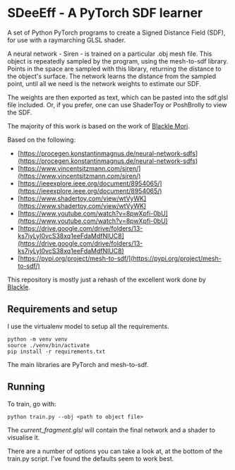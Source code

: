 # SDeeEff - A PyTorch SDF learner

A set of Python PyTorch programs to create a Signed Distance Field (SDF), for use with a raymarching GLSL shader.

A neural network - Siren - is trained on a particular .obj mesh file. This object is repeatedly sampled by the program, using the mesh-to-sdf library. Points in the space are sampled with this library, returning the distance to the object's surface. The network learns the distance from the sampled point, until all we need is the network weights to estimate our SDF.

The weights are then exported as text, which can be pasted into the sdf.glsl file included. Or, if you prefer, one can use ShaderToy or PoshBrolly to view the SDF.

The majority of this work is based on the work of [Blackle Mori](https://github.com/blackle).

Based on the following:
* [https://procegen.konstantinmagnus.de/neural-network-sdfs](https://procegen.konstantinmagnus.de/neural-network-sdfs)
* [https://www.vincentsitzmann.com/siren/](https://www.vincentsitzmann.com/siren/)
* [https://ieeexplore.ieee.org/document/8954065/](https://ieeexplore.ieee.org/document/8954065/)
* [https://www.shadertoy.com/view/wtVyWK](https://www.shadertoy.com/view/wtVyWK)
* [https://www.youtube.com/watch?v=8pwXpfi-0bU](https://www.youtube.com/watch?v=8pwXpfi-0bU)
* [https://drive.google.com/drive/folders/13-ks7iyLyI0vcS38xq1eeFdaMdfNlUC8](https://drive.google.com/drive/folders/13-ks7iyLyI0vcS38xq1eeFdaMdfNlUC8)
* [https://pypi.org/project/mesh-to-sdf/](https://pypi.org/project/mesh-to-sdf/)

This repository is mostly just a rehash of the excellent work done by [Blackle](https://github.com/blackle).

## Requirements and setup

I use the virtualenv model to setup all the requirements.

    python -m venv venv
    source ./venv/bin/activate
    pip install -r requirements.txt

The main libraries are PyTorch and mesh-to-sdf.

## Running

To train, go with:

    python train.py --obj <path to object file> 

The *current_fragment.glsl* will contain the final network and a shader to visualise it. 

There are a number of options you can take a look at, at the bottom of the train.py script. I've found the defaults seem to work best.